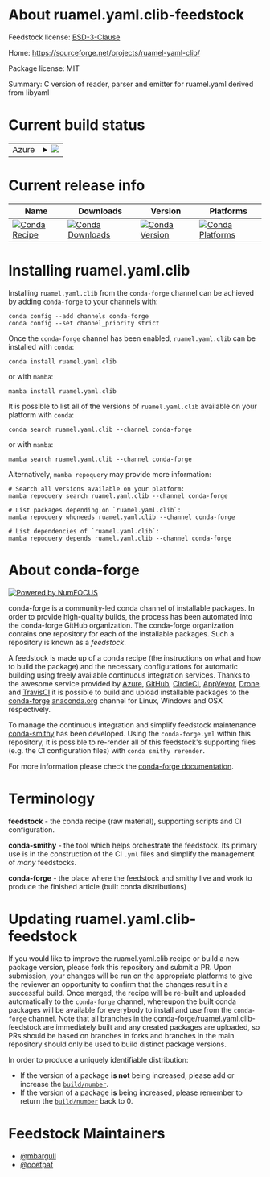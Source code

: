 About ruamel.yaml.clib-feedstock
================================

Feedstock license: [BSD-3-Clause](https://github.com/conda-forge/ruamel.yaml.clib-feedstock/blob/main/LICENSE.txt)

Home: https://sourceforge.net/projects/ruamel-yaml-clib/

Package license: MIT

Summary: C version of reader, parser and emitter for ruamel.yaml derived from libyaml

Current build status
====================


<table>
    
  <tr>
    <td>Azure</td>
    <td>
      <details>
        <summary>
          <a href="https://dev.azure.com/conda-forge/feedstock-builds/_build/latest?definitionId=7557&branchName=main">
            <img src="https://dev.azure.com/conda-forge/feedstock-builds/_apis/build/status/ruamel.yaml.clib-feedstock?branchName=main">
          </a>
        </summary>
        <table>
          <thead><tr><th>Variant</th><th>Status</th></tr></thead>
          <tbody><tr>
              <td>linux_64_python3.10.____cpython</td>
              <td>
                <a href="https://dev.azure.com/conda-forge/feedstock-builds/_build/latest?definitionId=7557&branchName=main">
                  <img src="https://dev.azure.com/conda-forge/feedstock-builds/_apis/build/status/ruamel.yaml.clib-feedstock?branchName=main&jobName=linux&configuration=linux%20linux_64_python3.10.____cpython" alt="variant">
                </a>
              </td>
            </tr><tr>
              <td>linux_64_python3.11.____cpython</td>
              <td>
                <a href="https://dev.azure.com/conda-forge/feedstock-builds/_build/latest?definitionId=7557&branchName=main">
                  <img src="https://dev.azure.com/conda-forge/feedstock-builds/_apis/build/status/ruamel.yaml.clib-feedstock?branchName=main&jobName=linux&configuration=linux%20linux_64_python3.11.____cpython" alt="variant">
                </a>
              </td>
            </tr><tr>
              <td>linux_64_python3.12.____cpython</td>
              <td>
                <a href="https://dev.azure.com/conda-forge/feedstock-builds/_build/latest?definitionId=7557&branchName=main">
                  <img src="https://dev.azure.com/conda-forge/feedstock-builds/_apis/build/status/ruamel.yaml.clib-feedstock?branchName=main&jobName=linux&configuration=linux%20linux_64_python3.12.____cpython" alt="variant">
                </a>
              </td>
            </tr><tr>
              <td>linux_64_python3.13.____cp313</td>
              <td>
                <a href="https://dev.azure.com/conda-forge/feedstock-builds/_build/latest?definitionId=7557&branchName=main">
                  <img src="https://dev.azure.com/conda-forge/feedstock-builds/_apis/build/status/ruamel.yaml.clib-feedstock?branchName=main&jobName=linux&configuration=linux%20linux_64_python3.13.____cp313" alt="variant">
                </a>
              </td>
            </tr><tr>
              <td>linux_64_python3.9.____cpython</td>
              <td>
                <a href="https://dev.azure.com/conda-forge/feedstock-builds/_build/latest?definitionId=7557&branchName=main">
                  <img src="https://dev.azure.com/conda-forge/feedstock-builds/_apis/build/status/ruamel.yaml.clib-feedstock?branchName=main&jobName=linux&configuration=linux%20linux_64_python3.9.____cpython" alt="variant">
                </a>
              </td>
            </tr><tr>
              <td>linux_aarch64_python3.10.____cpython</td>
              <td>
                <a href="https://dev.azure.com/conda-forge/feedstock-builds/_build/latest?definitionId=7557&branchName=main">
                  <img src="https://dev.azure.com/conda-forge/feedstock-builds/_apis/build/status/ruamel.yaml.clib-feedstock?branchName=main&jobName=linux&configuration=linux%20linux_aarch64_python3.10.____cpython" alt="variant">
                </a>
              </td>
            </tr><tr>
              <td>linux_aarch64_python3.11.____cpython</td>
              <td>
                <a href="https://dev.azure.com/conda-forge/feedstock-builds/_build/latest?definitionId=7557&branchName=main">
                  <img src="https://dev.azure.com/conda-forge/feedstock-builds/_apis/build/status/ruamel.yaml.clib-feedstock?branchName=main&jobName=linux&configuration=linux%20linux_aarch64_python3.11.____cpython" alt="variant">
                </a>
              </td>
            </tr><tr>
              <td>linux_aarch64_python3.12.____cpython</td>
              <td>
                <a href="https://dev.azure.com/conda-forge/feedstock-builds/_build/latest?definitionId=7557&branchName=main">
                  <img src="https://dev.azure.com/conda-forge/feedstock-builds/_apis/build/status/ruamel.yaml.clib-feedstock?branchName=main&jobName=linux&configuration=linux%20linux_aarch64_python3.12.____cpython" alt="variant">
                </a>
              </td>
            </tr><tr>
              <td>linux_aarch64_python3.13.____cp313</td>
              <td>
                <a href="https://dev.azure.com/conda-forge/feedstock-builds/_build/latest?definitionId=7557&branchName=main">
                  <img src="https://dev.azure.com/conda-forge/feedstock-builds/_apis/build/status/ruamel.yaml.clib-feedstock?branchName=main&jobName=linux&configuration=linux%20linux_aarch64_python3.13.____cp313" alt="variant">
                </a>
              </td>
            </tr><tr>
              <td>linux_aarch64_python3.9.____cpython</td>
              <td>
                <a href="https://dev.azure.com/conda-forge/feedstock-builds/_build/latest?definitionId=7557&branchName=main">
                  <img src="https://dev.azure.com/conda-forge/feedstock-builds/_apis/build/status/ruamel.yaml.clib-feedstock?branchName=main&jobName=linux&configuration=linux%20linux_aarch64_python3.9.____cpython" alt="variant">
                </a>
              </td>
            </tr><tr>
              <td>linux_ppc64le_python3.10.____cpython</td>
              <td>
                <a href="https://dev.azure.com/conda-forge/feedstock-builds/_build/latest?definitionId=7557&branchName=main">
                  <img src="https://dev.azure.com/conda-forge/feedstock-builds/_apis/build/status/ruamel.yaml.clib-feedstock?branchName=main&jobName=linux&configuration=linux%20linux_ppc64le_python3.10.____cpython" alt="variant">
                </a>
              </td>
            </tr><tr>
              <td>linux_ppc64le_python3.11.____cpython</td>
              <td>
                <a href="https://dev.azure.com/conda-forge/feedstock-builds/_build/latest?definitionId=7557&branchName=main">
                  <img src="https://dev.azure.com/conda-forge/feedstock-builds/_apis/build/status/ruamel.yaml.clib-feedstock?branchName=main&jobName=linux&configuration=linux%20linux_ppc64le_python3.11.____cpython" alt="variant">
                </a>
              </td>
            </tr><tr>
              <td>linux_ppc64le_python3.12.____cpython</td>
              <td>
                <a href="https://dev.azure.com/conda-forge/feedstock-builds/_build/latest?definitionId=7557&branchName=main">
                  <img src="https://dev.azure.com/conda-forge/feedstock-builds/_apis/build/status/ruamel.yaml.clib-feedstock?branchName=main&jobName=linux&configuration=linux%20linux_ppc64le_python3.12.____cpython" alt="variant">
                </a>
              </td>
            </tr><tr>
              <td>linux_ppc64le_python3.13.____cp313</td>
              <td>
                <a href="https://dev.azure.com/conda-forge/feedstock-builds/_build/latest?definitionId=7557&branchName=main">
                  <img src="https://dev.azure.com/conda-forge/feedstock-builds/_apis/build/status/ruamel.yaml.clib-feedstock?branchName=main&jobName=linux&configuration=linux%20linux_ppc64le_python3.13.____cp313" alt="variant">
                </a>
              </td>
            </tr><tr>
              <td>linux_ppc64le_python3.9.____cpython</td>
              <td>
                <a href="https://dev.azure.com/conda-forge/feedstock-builds/_build/latest?definitionId=7557&branchName=main">
                  <img src="https://dev.azure.com/conda-forge/feedstock-builds/_apis/build/status/ruamel.yaml.clib-feedstock?branchName=main&jobName=linux&configuration=linux%20linux_ppc64le_python3.9.____cpython" alt="variant">
                </a>
              </td>
            </tr><tr>
              <td>osx_64_python3.10.____cpython</td>
              <td>
                <a href="https://dev.azure.com/conda-forge/feedstock-builds/_build/latest?definitionId=7557&branchName=main">
                  <img src="https://dev.azure.com/conda-forge/feedstock-builds/_apis/build/status/ruamel.yaml.clib-feedstock?branchName=main&jobName=osx&configuration=osx%20osx_64_python3.10.____cpython" alt="variant">
                </a>
              </td>
            </tr><tr>
              <td>osx_64_python3.11.____cpython</td>
              <td>
                <a href="https://dev.azure.com/conda-forge/feedstock-builds/_build/latest?definitionId=7557&branchName=main">
                  <img src="https://dev.azure.com/conda-forge/feedstock-builds/_apis/build/status/ruamel.yaml.clib-feedstock?branchName=main&jobName=osx&configuration=osx%20osx_64_python3.11.____cpython" alt="variant">
                </a>
              </td>
            </tr><tr>
              <td>osx_64_python3.12.____cpython</td>
              <td>
                <a href="https://dev.azure.com/conda-forge/feedstock-builds/_build/latest?definitionId=7557&branchName=main">
                  <img src="https://dev.azure.com/conda-forge/feedstock-builds/_apis/build/status/ruamel.yaml.clib-feedstock?branchName=main&jobName=osx&configuration=osx%20osx_64_python3.12.____cpython" alt="variant">
                </a>
              </td>
            </tr><tr>
              <td>osx_64_python3.13.____cp313</td>
              <td>
                <a href="https://dev.azure.com/conda-forge/feedstock-builds/_build/latest?definitionId=7557&branchName=main">
                  <img src="https://dev.azure.com/conda-forge/feedstock-builds/_apis/build/status/ruamel.yaml.clib-feedstock?branchName=main&jobName=osx&configuration=osx%20osx_64_python3.13.____cp313" alt="variant">
                </a>
              </td>
            </tr><tr>
              <td>osx_64_python3.9.____cpython</td>
              <td>
                <a href="https://dev.azure.com/conda-forge/feedstock-builds/_build/latest?definitionId=7557&branchName=main">
                  <img src="https://dev.azure.com/conda-forge/feedstock-builds/_apis/build/status/ruamel.yaml.clib-feedstock?branchName=main&jobName=osx&configuration=osx%20osx_64_python3.9.____cpython" alt="variant">
                </a>
              </td>
            </tr><tr>
              <td>osx_arm64_python3.10.____cpython</td>
              <td>
                <a href="https://dev.azure.com/conda-forge/feedstock-builds/_build/latest?definitionId=7557&branchName=main">
                  <img src="https://dev.azure.com/conda-forge/feedstock-builds/_apis/build/status/ruamel.yaml.clib-feedstock?branchName=main&jobName=osx&configuration=osx%20osx_arm64_python3.10.____cpython" alt="variant">
                </a>
              </td>
            </tr><tr>
              <td>osx_arm64_python3.11.____cpython</td>
              <td>
                <a href="https://dev.azure.com/conda-forge/feedstock-builds/_build/latest?definitionId=7557&branchName=main">
                  <img src="https://dev.azure.com/conda-forge/feedstock-builds/_apis/build/status/ruamel.yaml.clib-feedstock?branchName=main&jobName=osx&configuration=osx%20osx_arm64_python3.11.____cpython" alt="variant">
                </a>
              </td>
            </tr><tr>
              <td>osx_arm64_python3.12.____cpython</td>
              <td>
                <a href="https://dev.azure.com/conda-forge/feedstock-builds/_build/latest?definitionId=7557&branchName=main">
                  <img src="https://dev.azure.com/conda-forge/feedstock-builds/_apis/build/status/ruamel.yaml.clib-feedstock?branchName=main&jobName=osx&configuration=osx%20osx_arm64_python3.12.____cpython" alt="variant">
                </a>
              </td>
            </tr><tr>
              <td>osx_arm64_python3.13.____cp313</td>
              <td>
                <a href="https://dev.azure.com/conda-forge/feedstock-builds/_build/latest?definitionId=7557&branchName=main">
                  <img src="https://dev.azure.com/conda-forge/feedstock-builds/_apis/build/status/ruamel.yaml.clib-feedstock?branchName=main&jobName=osx&configuration=osx%20osx_arm64_python3.13.____cp313" alt="variant">
                </a>
              </td>
            </tr><tr>
              <td>osx_arm64_python3.9.____cpython</td>
              <td>
                <a href="https://dev.azure.com/conda-forge/feedstock-builds/_build/latest?definitionId=7557&branchName=main">
                  <img src="https://dev.azure.com/conda-forge/feedstock-builds/_apis/build/status/ruamel.yaml.clib-feedstock?branchName=main&jobName=osx&configuration=osx%20osx_arm64_python3.9.____cpython" alt="variant">
                </a>
              </td>
            </tr><tr>
              <td>win_64_python3.10.____cpython</td>
              <td>
                <a href="https://dev.azure.com/conda-forge/feedstock-builds/_build/latest?definitionId=7557&branchName=main">
                  <img src="https://dev.azure.com/conda-forge/feedstock-builds/_apis/build/status/ruamel.yaml.clib-feedstock?branchName=main&jobName=win&configuration=win%20win_64_python3.10.____cpython" alt="variant">
                </a>
              </td>
            </tr><tr>
              <td>win_64_python3.11.____cpython</td>
              <td>
                <a href="https://dev.azure.com/conda-forge/feedstock-builds/_build/latest?definitionId=7557&branchName=main">
                  <img src="https://dev.azure.com/conda-forge/feedstock-builds/_apis/build/status/ruamel.yaml.clib-feedstock?branchName=main&jobName=win&configuration=win%20win_64_python3.11.____cpython" alt="variant">
                </a>
              </td>
            </tr><tr>
              <td>win_64_python3.12.____cpython</td>
              <td>
                <a href="https://dev.azure.com/conda-forge/feedstock-builds/_build/latest?definitionId=7557&branchName=main">
                  <img src="https://dev.azure.com/conda-forge/feedstock-builds/_apis/build/status/ruamel.yaml.clib-feedstock?branchName=main&jobName=win&configuration=win%20win_64_python3.12.____cpython" alt="variant">
                </a>
              </td>
            </tr><tr>
              <td>win_64_python3.13.____cp313</td>
              <td>
                <a href="https://dev.azure.com/conda-forge/feedstock-builds/_build/latest?definitionId=7557&branchName=main">
                  <img src="https://dev.azure.com/conda-forge/feedstock-builds/_apis/build/status/ruamel.yaml.clib-feedstock?branchName=main&jobName=win&configuration=win%20win_64_python3.13.____cp313" alt="variant">
                </a>
              </td>
            </tr><tr>
              <td>win_64_python3.9.____cpython</td>
              <td>
                <a href="https://dev.azure.com/conda-forge/feedstock-builds/_build/latest?definitionId=7557&branchName=main">
                  <img src="https://dev.azure.com/conda-forge/feedstock-builds/_apis/build/status/ruamel.yaml.clib-feedstock?branchName=main&jobName=win&configuration=win%20win_64_python3.9.____cpython" alt="variant">
                </a>
              </td>
            </tr>
          </tbody>
        </table>
      </details>
    </td>
  </tr>
</table>

Current release info
====================

| Name | Downloads | Version | Platforms |
| --- | --- | --- | --- |
| [![Conda Recipe](https://img.shields.io/badge/recipe-ruamel.yaml.clib-green.svg)](https://anaconda.org/conda-forge/ruamel.yaml.clib) | [![Conda Downloads](https://img.shields.io/conda/dn/conda-forge/ruamel.yaml.clib.svg)](https://anaconda.org/conda-forge/ruamel.yaml.clib) | [![Conda Version](https://img.shields.io/conda/vn/conda-forge/ruamel.yaml.clib.svg)](https://anaconda.org/conda-forge/ruamel.yaml.clib) | [![Conda Platforms](https://img.shields.io/conda/pn/conda-forge/ruamel.yaml.clib.svg)](https://anaconda.org/conda-forge/ruamel.yaml.clib) |

Installing ruamel.yaml.clib
===========================

Installing `ruamel.yaml.clib` from the `conda-forge` channel can be achieved by adding `conda-forge` to your channels with:

```
conda config --add channels conda-forge
conda config --set channel_priority strict
```

Once the `conda-forge` channel has been enabled, `ruamel.yaml.clib` can be installed with `conda`:

```
conda install ruamel.yaml.clib
```

or with `mamba`:

```
mamba install ruamel.yaml.clib
```

It is possible to list all of the versions of `ruamel.yaml.clib` available on your platform with `conda`:

```
conda search ruamel.yaml.clib --channel conda-forge
```

or with `mamba`:

```
mamba search ruamel.yaml.clib --channel conda-forge
```

Alternatively, `mamba repoquery` may provide more information:

```
# Search all versions available on your platform:
mamba repoquery search ruamel.yaml.clib --channel conda-forge

# List packages depending on `ruamel.yaml.clib`:
mamba repoquery whoneeds ruamel.yaml.clib --channel conda-forge

# List dependencies of `ruamel.yaml.clib`:
mamba repoquery depends ruamel.yaml.clib --channel conda-forge
```


About conda-forge
=================

[![Powered by
NumFOCUS](https://img.shields.io/badge/powered%20by-NumFOCUS-orange.svg?style=flat&colorA=E1523D&colorB=007D8A)](https://numfocus.org)

conda-forge is a community-led conda channel of installable packages.
In order to provide high-quality builds, the process has been automated into the
conda-forge GitHub organization. The conda-forge organization contains one repository
for each of the installable packages. Such a repository is known as a *feedstock*.

A feedstock is made up of a conda recipe (the instructions on what and how to build
the package) and the necessary configurations for automatic building using freely
available continuous integration services. Thanks to the awesome service provided by
[Azure](https://azure.microsoft.com/en-us/services/devops/), [GitHub](https://github.com/),
[CircleCI](https://circleci.com/), [AppVeyor](https://www.appveyor.com/),
[Drone](https://cloud.drone.io/welcome), and [TravisCI](https://travis-ci.com/)
it is possible to build and upload installable packages to the
[conda-forge](https://anaconda.org/conda-forge) [anaconda.org](https://anaconda.org/)
channel for Linux, Windows and OSX respectively.

To manage the continuous integration and simplify feedstock maintenance
[conda-smithy](https://github.com/conda-forge/conda-smithy) has been developed.
Using the ``conda-forge.yml`` within this repository, it is possible to re-render all of
this feedstock's supporting files (e.g. the CI configuration files) with ``conda smithy rerender``.

For more information please check the [conda-forge documentation](https://conda-forge.org/docs/).

Terminology
===========

**feedstock** - the conda recipe (raw material), supporting scripts and CI configuration.

**conda-smithy** - the tool which helps orchestrate the feedstock.
                   Its primary use is in the construction of the CI ``.yml`` files
                   and simplify the management of *many* feedstocks.

**conda-forge** - the place where the feedstock and smithy live and work to
                  produce the finished article (built conda distributions)


Updating ruamel.yaml.clib-feedstock
===================================

If you would like to improve the ruamel.yaml.clib recipe or build a new
package version, please fork this repository and submit a PR. Upon submission,
your changes will be run on the appropriate platforms to give the reviewer an
opportunity to confirm that the changes result in a successful build. Once
merged, the recipe will be re-built and uploaded automatically to the
`conda-forge` channel, whereupon the built conda packages will be available for
everybody to install and use from the `conda-forge` channel.
Note that all branches in the conda-forge/ruamel.yaml.clib-feedstock are
immediately built and any created packages are uploaded, so PRs should be based
on branches in forks and branches in the main repository should only be used to
build distinct package versions.

In order to produce a uniquely identifiable distribution:
 * If the version of a package **is not** being increased, please add or increase
   the [``build/number``](https://docs.conda.io/projects/conda-build/en/latest/resources/define-metadata.html#build-number-and-string).
 * If the version of a package **is** being increased, please remember to return
   the [``build/number``](https://docs.conda.io/projects/conda-build/en/latest/resources/define-metadata.html#build-number-and-string)
   back to 0.

Feedstock Maintainers
=====================

* [@mbargull](https://github.com/mbargull/)
* [@ocefpaf](https://github.com/ocefpaf/)

